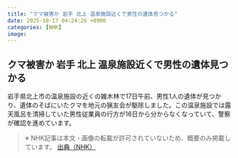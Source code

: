 ```yaml
---
title: "クマ被害か 岩手 北上 温泉施設近くで男性の遺体見つかる"
date: 2025-10-17 04:24:26 +0900
categories: [NHK]
image: 
---
```

## クマ被害か 岩手 北上 温泉施設近くで男性の遺体見つかる

岩手県北上市の温泉施設の近くの雑木林で17日午前、男性1人の遺体が見つかり、遺体のそばにいたクマを地元の猟友会が駆除しました。この温泉施設では露天風呂を清掃していた男性従業員の行方が16日から分からなくなっていて、警察が確認を進めています。

> ※ NHK記事は本文・画像の転載が許可されていないため、概要のみ掲載しています。
[出典（NHK）](http://www3.nhk.or.jp/news/html/20251017/k10014951521000.html)
